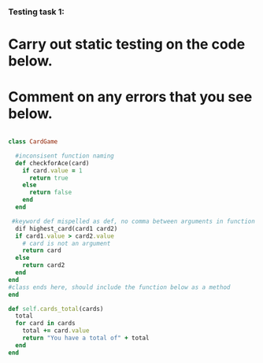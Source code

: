 ### Testing task 1:

# Carry out static testing on the code below.
# Comment on any errors that you see below.
```ruby

class CardGame

  #inconsisent function naming
  def checkforAce(card)
    if card.value = 1
      return true
    else
      return false
    end
  end

 #keyword def mispelled as def, no comma between arguments in function
  dif highest_card(card1 card2)
  if card1.value > card2.value
    # card is not an argument
    return card
  else
    return card2
  end
end
#class ends here, should include the function below as a method
end

def self.cards_total(cards)
  total
  for card in cards
    total += card.value
    return "You have a total of" + total
  end
end
```
